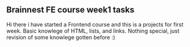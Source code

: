 ## Brainnest FE course week1 tasks

Hi there i have started a Frontend course and this is a projects for first week.
Basic knowlege of HTML, lists, and links. Nothing special, just revision of some knowlege gotten before :)
